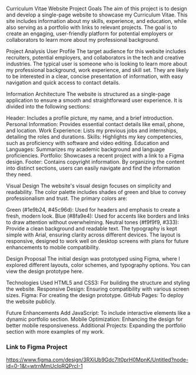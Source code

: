 Curriculum Vitae Website
Project Goals
The aim of this project is to design and develop a single-page website to showcase my Curriculum Vitae. This site includes information about my skills, experience, and education, while also serving as a portfolio with links to relevant projects. The goal is to create an engaging, user-friendly platform for potential employers or collaborators to learn more about my professional background.

Project Analysis
User Profile
The target audience for this website includes recruiters, potential employers, and collaborators in the tech and creative industries. The typical user is someone who is looking to learn more about my professional background, work experience, and skill set. They are likely to be interested in a clear, concise presentation of information, with easy navigation and quick access to contact details.

Information Architecture
The website is structured as a single-page application to ensure a smooth and straightforward user experience. It is divided into the following sections:

Header: Includes a profile picture, my name, and a brief introduction.
Personal Information: Provides essential contact details like email, phone, and location.
Work Experience: Lists my previous jobs and internships, detailing the roles and durations.
Skills: Highlights my key competencies, such as proficiency with software and video editing.
Education and Languages: Summarizes my academic background and language proficiencies.
Portfolio: Showcases a recent project with a link to a Figma design.
Footer: Contains copyright information.
By organizing the content into distinct sections, users can easily navigate and find the information they need.

Visual Design
The website's visual design focuses on simplicity and readability. The color palette includes shades of green and blue to convey professionalism and trust. The primary colors are:

Green (#1e9b24, #45c96d): Used for headers and emphasis to create a fresh, modern look.
Blue (#8fa9e4): Used for accents like borders and links to draw attention without overwhelming.
Neutral tones (#f9f9f9, #333): Provide a clean background and readable text.
The typography is kept simple with Arial, ensuring clarity across different devices. The layout is responsive, designed to work well on desktop screens with plans for future enhancements to mobile compatibility.

Design Proposal
The initial design was prototyped using Figma, where I explored different layouts, color schemes, and typography options. You can view the design prototype here.

Technologies Used
HTML5 and CSS3: For building the structure and styling the website.
Responsive Design: Ensuring compatibility with various screen sizes.
Figma: For creating the design prototype.
GitHub Pages: To deploy the website publicly.

Future Enhancements
Add JavaScript: To include interactive elements like a dynamic portfolio section.
Mobile Optimization: Enhancing the design for better mobile responsiveness.
Additional Projects: Expanding the portfolio section with more examples of my work.

### Link to Figma Project
https://www.figma.com/design/3RXiUb9Gdc7lt0prH0MpnK/Untitled?node-id=0-1&t=wtrnMmUcIoRQPrcI-1
